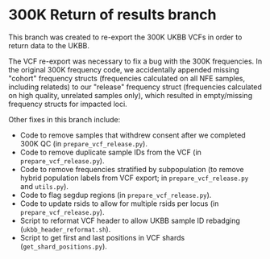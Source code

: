 # 300K Return of results branch
This branch was created to re-export the 300K UKBB VCFs in order to return data to the UKBB.

The VCF re-export was necessary to fix a bug with the 300K frequencies. In the original 300K frequency code, we accidentally appended missing "cohort" frequency structs (frequencies calculated on all NFE samples, including relateds) to our "release" frequency struct (frequencies calculated on high quality, unrelated samples only), which resulted in empty/missing frequency structs for impacted loci.

Other fixes in this branch include:
- Code to remove samples that withdrew consent after we completed 300K QC (in `prepare_vcf_release.py`).
- Code to remove duplicate sample IDs from the VCF (in `prepare_vcf_release.py`).
- Code to remove frequencies stratified by subpopulation (to remove hybrid population labels from VCF export; in `prepare_vcf_release.py` and `utils.py`).
- Code to flag segdup regions (in `prepare_vcf_release.py`).
- Code to update rsids to allow for multiple rsids per locus (in `prepare_vcf_release.py`).
- Script to reformat VCF header to allow UKBB sample ID rebadging (`ukbb_header_reformat.sh`).
- Script to get first and last positions in VCF shards (`get_shard_positions.py`).
